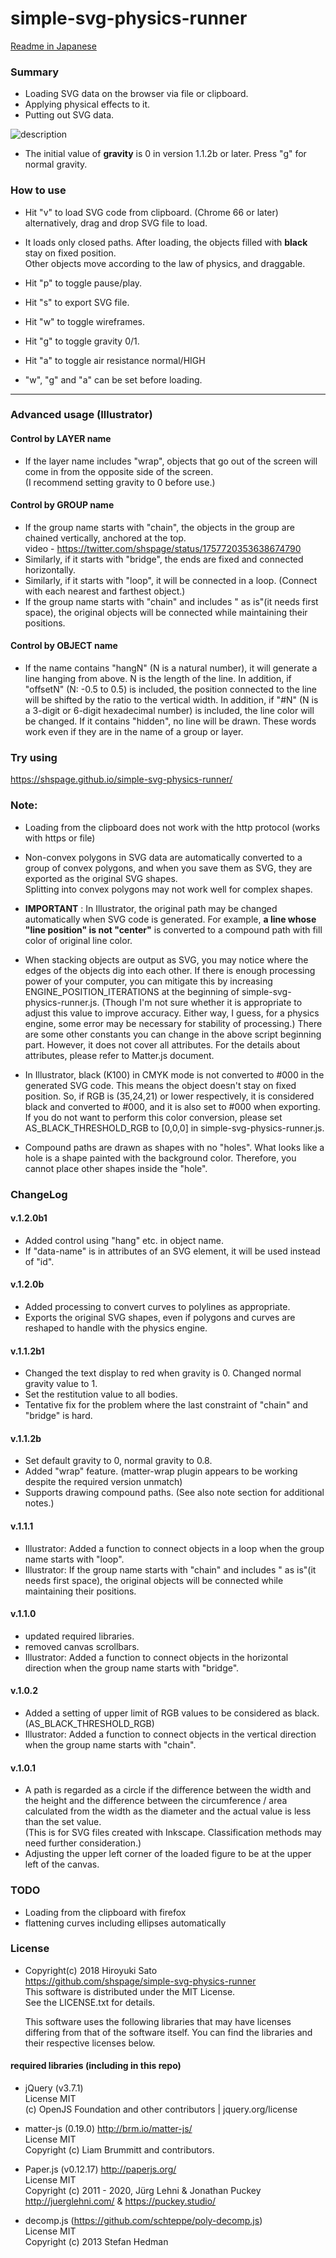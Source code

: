 # simple-svg-physics-runner

[Readme in Japanese](https://github.com/shspage/simple-svg-physics-runner/blob/master/README_ja.md) 

### Summary
* Loading SVG data on the browser via file or clipboard.
* Applying physical effects to it.
* Putting out SVG data.  

![description](https://github.com/shspage/simple-svg-physics-runner/blob/master/image/description.gif)

* The initial value of **gravity** is 0 in version 1.1.2b or later. Press "g" for normal gravity.

### How to use
* Hit "v" to load SVG code from clipboard. (Chrome 66 or later)  
  alternatively, drag and drop SVG file to load.

* It loads only closed paths. After loading, the objects filled with **black** stay on fixed position.  
  Other objects move according to the law of physics, and draggable.

* Hit "p" to toggle pause/play.
* Hit "s" to export SVG file.
* Hit "w" to toggle wireframes.
* Hit "g" to toggle gravity 0/1.
* Hit "a" to toggle air resistance normal/HIGH

* "w", "g" and "a" can be set before loading.

----
### Advanced usage (Illustrator)

#### Control by LAYER name
* If the layer name includes "wrap", objects that go out of the screen will come in from the opposite side of the screen.  
(I recommend setting gravity to 0 before use.)

#### Control by GROUP name
* If the group name starts with "chain", the objects in the group are chained vertically, anchored at the top.   
video - https://twitter.com/shspage/status/1757720353638674790
* Similarly, if it starts with "bridge", the ends are fixed and connected horizontally.
* Similarly, if it starts with "loop", it will be connected in a loop. (Connect with each nearest and farthest object.)
* If the group name starts with "chain" and includes " as is"(it needs first space), the original objects will be connected while maintaining their positions.

#### Control by OBJECT name
* If the name contains "hangN" (N is a natural number), it will generate a line hanging from above. N is the length of the line.
In addition, if "offsetN" (N: -0.5 to 0.5) is included, the position connected to the line will be shifted by the ratio to the vertical width. In addition, if "#N" (N is a 3-digit or 6-digit hexadecimal number) is included, the line color will be changed. If it contains "hidden", no line will be drawn. These words work even if they are in the name of a group or layer.

### Try using
https://shspage.github.io/simple-svg-physics-runner/

### Note:
* Loading from the clipboard does not work with the http protocol (works with https or file)
* Non-convex polygons in SVG data are automatically converted to a group of convex polygons,
and when you save them as SVG, they are exported as the original SVG shapes.  
  Splitting into convex polygons may not work well for complex shapes.
* **IMPORTANT** : In Illustrator, the original path may be changed automatically when SVG code is generated.
For example, **a line whose "line position" is not "center"** is converted to a compound path with fill color of original line color.
* When stacking objects are output as SVG, you may notice where the edges of the objects dig into each other.
If there is enough processing power of your computer, you can mitigate this by increasing ENGINE_POSITION_ITERATIONS at the beginning of simple-svg-physics-runner.js.
(Though I'm not sure whether it is appropriate to adjust this value to improve accuracy.
Either way, I guess, for a physics engine, some error may be necessary for stability of processing.)
There are some other constants you can change in the above script beginning part.
However, it does not cover all attributes.
For the details about attributes, please refer to Matter.js document.

* In Illustrator, black (K100) in CMYK mode is not converted to #000 in the generated SVG code.
This means the object doesn't stay on fixed position.
So, if RGB is (35,24,21) or lower respectively, it is considered black and converted to #000,
and it is also set to #000 when exporting.
If you do not want to perform this color conversion, please set AS_BLACK_THRESHOLD_RGB to [0,0,0]
in simple-svg-physics-runner.js.

* Compound paths are drawn as shapes with no "holes". What looks like a hole is a shape painted with the background color. Therefore, you cannot place other shapes inside the "hole".


### ChangeLog
#### v.1.2.0b1
* Added control using "hang" etc. in object name.
* If "data-name" is in attributes of an SVG element, it will be used instead of "id".

#### v.1.2.0b
* Added processing to convert curves to polylines as appropriate.
* Exports the original SVG shapes, even if polygons and curves are reshaped to handle with the physics engine.

#### v.1.1.2b1
* Changed the text display to red when gravity is 0. Changed normal gravity value to 1.
* Set the restitution value to all bodies.
* Tentative fix for the problem where the last constraint of "chain" and "bridge" is hard.

#### v.1.1.2b
* Set default gravity to 0, normal gravity to 0.8.
* Added "wrap" feature. (matter-wrap plugin appears to be working despite the required version unmatch)
* Supports drawing compound paths. (See also note section for additional notes.)

#### v.1.1.1
* Illustrator: Added a function to connect objects in a loop when the group name starts with "loop".
* Illustrator: If the group name starts with "chain" and includes " as is"(it needs first space), the original objects will be connected while maintaining their positions.

#### v.1.1.0
* updated required libraries.
* removed canvas scrollbars.
* Illustrator: Added a function to connect objects in the horizontal direction when the group name starts with "bridge".

#### v.1.0.2
* Added a setting of upper limit of RGB values ​​to be considered as black. (AS_BLACK_THRESHOLD_RGB)
* Illustrator: Added a function to connect objects in the vertical direction when the group name starts with "chain".

#### v.1.0.1
* A path is regarded as a circle if the difference between the width and the height and the difference between the circumference / area calculated from the width as the diameter and the actual value is less than the set value.  
(This is for SVG files created with Inkscape. Classification methods may need further consideration.)
* Adjusting the upper left corner of the loaded figure to be at the upper left of the canvas.

### TODO
* Loading from the clipboard with firefox
* flattening curves including ellipses automatically

### License
* Copyright(c) 2018 Hiroyuki Sato  
  https://github.com/shspage/simple-svg-physics-runner  
  This software is distributed under the MIT License.  
  See the LICENSE.txt for details.
  
  This software uses the following libraries that may have licenses
  differing from that of the software itself. You can find the
  libraries and their respective licenses below.

#### required libraries (including in this repo)
* jQuery (v3.7.1)  
  License MIT  
  (c) OpenJS Foundation and other contributors | jquery.org/license

* matter-js (0.19.0) http://brm.io/matter-js/  
  License MIT  
  Copyright (c) Liam Brummitt and contributors.

* Paper.js (v0.12.17)  http://paperjs.org/  
  License MIT  
  Copyright (c) 2011 - 2020, Jürg Lehni & Jonathan Puckey  
  http://juerglehni.com/ & https://puckey.studio/

* decomp.js (https://github.com/schteppe/poly-decomp.js)  
  License MIT  
  Copyright (c) 2013 Stefan Hedman
